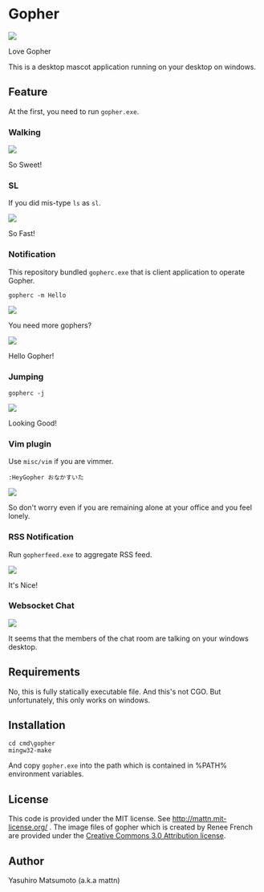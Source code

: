 # Gopher

![](https://raw.githubusercontent.com/mattn/gopher/master/misc/screenshot/9Xf0BTM.gif)

Love Gopher

This is a desktop mascot application running on your desktop on windows.

## Feature

At the first, you need to run `gopher.exe`.

### Walking

![](https://raw.githubusercontent.com/mattn/gopher/master/misc/screenshot/9Xf0BTM.gif)

So Sweet!

### SL

If you did mis-type `ls` as `sl`.

![](https://raw.githubusercontent.com/mattn/gopher/master/misc/screenshot/BgiIAj9.gif)

So Fast!

### Notification

This repository bundled `gopherc.exe` that is client application to operate Gopher.

```
gopherc -m Hello
```

![](https://raw.githubusercontent.com/mattn/gopher/master/misc/screenshot/DTIBM9W.gif)

You need more gophers?

![](https://raw.githubusercontent.com/mattn/gopher/master/misc/screenshot/xt550tv.gif)

Hello Gopher!

### Jumping

```
gopherc -j
```

![](https://raw.githubusercontent.com/mattn/gopher/master/misc/screenshot/OKqbF7n.gif)

Looking Good!

### Vim plugin

Use `misc/vim` if you are vimmer.

```
:HeyGopher おなかすいた
```

![](https://raw.githubusercontent.com/mattn/gopher/master/misc/screenshot/K9h25F5.png)

So don't worry even if you are remaining alone at your office and you feel lonely.

### RSS Notification

Run `gopherfeed.exe` to aggregate RSS feed.

![](https://raw.githubusercontent.com/mattn/gopher/master/misc/screenshot/UEdmHYI.png)

It's Nice!

### Websocket Chat

![](https://raw.githubusercontent.com/mattn/gopher/master/misc/screenshot/PMVBSJ2.png)

It seems that the members of the chat room are talking on your windows desktop.

## Requirements

No, this is fully statically executable file. And this's not CGO.
But unfortunately, this only works on windows.

## Installation

```
cd cmd\gopher
mingw32-make
```
And copy `gopher.exe` into the path which is contained in %PATH% environment variables.

## License

This code is provided under the MIT license. See http://mattn.mit-license.org/ .
The image files of gopher which is created by Renee French are provided under the [Creative Commons 3.0 Attribution license](https://creativecommons.org/licenses/by/3.0/).

## Author

Yasuhiro Matsumoto (a.k.a mattn)
